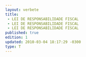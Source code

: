 ```yaml
---
layout: verbete
title:
 - LEI DE RESPONSABILIDADE FISCAL
 - LEI DE RESPONSABILIDADE FISCAL
 - LEI DE RESPONSABILIDADE FISCAL
published: true
edition: 1  
updated: 2010-03-04 18:17:29 -0300
type: T
---
```


